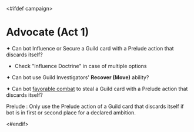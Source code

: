 <#ifdef campaign>
# Advocate (Act 1)

✦ Can bot Influence or Secure a Guild card with a Prelude action that discards itself?

- Check "Influence Doctrine" in case of multiple options

✦ Can bot use Guild Investigators' **Recover (Move)** ability?

✦ Can bot <ins>favorable combat</ins> to steal a Guild card with a Prelude action that discards itself?

Prelude
: Only use the Prelude action of a Guild card that discards itself if bot is in first or second place for a declared ambition.

<div class="pagebreak"> </div>
<#endif>